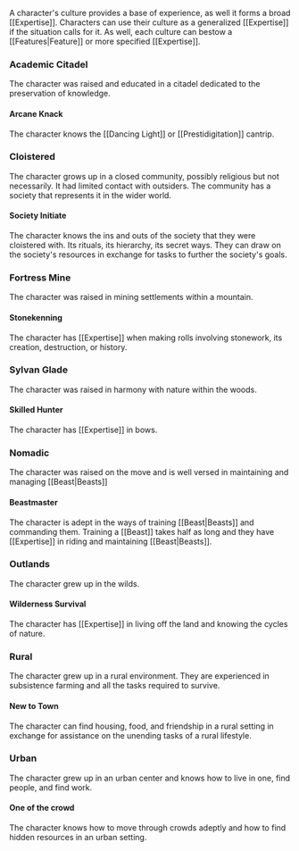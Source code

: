 A character's culture provides a base of experience, as well it forms a broad [[Expertise]]. Characters can use their culture as a generalized [[Expertise]] if the situation calls for it. As well, each culture can bestow a [[Features|Feature]] or more specified [[Expertise]]. 

### Academic Citadel
The character was raised and educated in a citadel dedicated to the preservation of knowledge.

#### Arcane Knack
The character knows the [[Dancing Light]] or [[Prestidigitation]] cantrip.

### Cloistered
The character grows up in a closed community, possibly religious but not necessarily. It had limited contact with outsiders. The community has a society that represents it in the wider world.

#### Society Initiate
The character knows the ins and outs of the society that they were cloistered with. Its rituals, its hierarchy, its secret ways. They can draw on the society's resources in exchange for tasks to further the society's goals.

### Fortress Mine
The character was raised in mining settlements within a mountain. 

#### Stonekenning
The character has [[Expertise]] when making rolls involving stonework, its creation, destruction, or history.

### Sylvan Glade
The character was raised in harmony with nature within the woods.

#### Skilled Hunter
The character has [[Expertise]] in bows.

### Nomadic
The character was raised on the move and is well versed in maintaining and managing [[Beast|Beasts]]

#### Beastmaster
The character is adept in the ways of training [[Beast|Beasts]] and commanding them. Training a [[Beast]] takes half as long and they have [[Expertise]] in riding and maintaining [[Beast|Beasts]].

### Outlands
The character grew up in the wilds. 

#### Wilderness Survival
The character has [[Expertise]] in living off the land and knowing the cycles of nature.

### Rural
The character grew up in a rural environment. They are experienced in subsistence farming and all the tasks required to survive.

#### New to Town
The character can find housing, food, and friendship in a rural setting in exchange for assistance on the unending tasks of a rural lifestyle.

### Urban
The character grew up in an urban center and knows how to live in one, find people, and find work.

#### One of the crowd
The character knows how to move through crowds adeptly and how to find hidden resources in an urban setting.